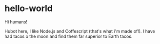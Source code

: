 # hello-world

Hi humans!

Hubot here, I like Node.js and Coffescript (that's what i'm made of!).
I have had tacos o the moon and find them far superior to Earth tacos.
